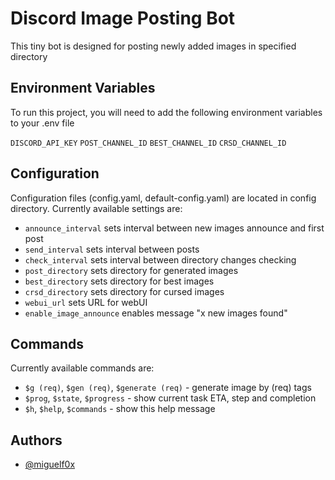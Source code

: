 # Discord Image Posting Bot

This tiny bot is designed for posting newly added images in specified directory

## Environment Variables

To run this project, you will need to add the following environment variables to your .env file

`DISCORD_API_KEY`
`POST_CHANNEL_ID`
`BEST_CHANNEL_ID`
`CRSD_CHANNEL_ID`

## Configuration

Configuration files (config.yaml, default-config.yaml) are located in config directory. 
Currently available settings are:
* `announce_interval` sets interval between new images announce and first post
* `send_interval` sets interval between posts
* `check_interval` sets interval between directory changes checking
* `post_directory` sets directory for generated images
* `best_directory` sets directory for best images
* `crsd_directory` sets directory for cursed images
* `webui_url` sets URL for webUI
* `enable_image_announce` enables message "x new images found"

## Commands

Currently available commands are:

* `$g (req)`, `$gen (req)`, `$generate (req)` - generate image by (req) tags
* `$prog`, `$state`, `$progress` - show current task ETA, step and completion
* `$h`, `$help`, `$commands` - show this help message

## Authors

- [@miguelf0x](https://www.github.com/miguelf0x)
